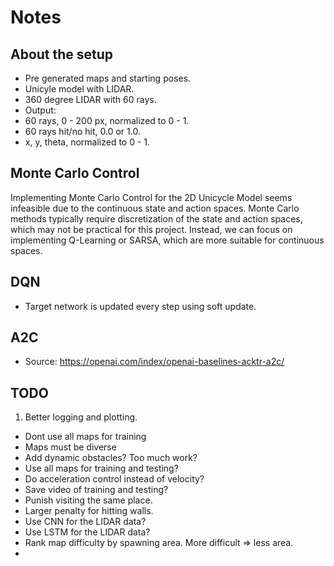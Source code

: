 # Notes

## About the setup

- Pre generated maps and starting poses.
- Unicyle model with LIDAR.
- 360 degree LIDAR with 60 rays.
- Output:
- 60 rays, 0 - 200 px, normalized to 0 - 1.
- 60 rays hit/no hit, 0.0 or 1.0.
- x, y, theta, normalized to 0 - 1.

## Monte Carlo Control

Implementing Monte Carlo Control for the 2D Unicycle Model seems infeasible due to the continuous state and action spaces. 
Monte Carlo methods typically require discretization of the state and action spaces, which may not be practical for this project. 
Instead, we can focus on implementing Q-Learning or SARSA, which are more suitable for continuous spaces.

## DQN

- Target network is updated every step using soft update.
 
## A2C

- Source: https://openai.com/index/openai-baselines-acktr-a2c/ 

## TODO 

1) Better logging and plotting.


- Dont use all maps for training
- Maps must be diverse
- Add dynamic obstacles? Too much work?
- Use all maps for training and testing?
- Do acceleration control instead of velocity?
- Save video of training and testing?
- Punish visiting the same place.
- Larger penalty for hitting walls.
- Use CNN for the LIDAR data?
- Use LSTM for the LIDAR data?
- Rank map difficulty by spawning area. More difficult => less area.
- 



